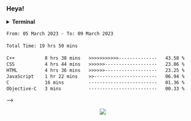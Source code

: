 ### Heya!

<!-- ![](https://github.com/aisyshk/aisyshk/blob/main/dc_ex_1.png) -->

<!-- <hr> -->

<details>
  <summary><b>Terminal</b></summary>
  
  ![gh_terminal](./gh_term.png)
</details>

<html>
<!--
  <!--START_SECTION:waka-->

  ```text
  From: 05 March 2023 - To: 09 March 2023

  Total Time: 19 hrs 50 mins

  C++           8 hrs 38 mins   >>>>>>>>>>>--------------   43.58 %
  CSS           4 hrs 44 mins   >>>>>>-------------------   23.86 %
  HTML          4 hrs 36 mins   >>>>>>-------------------   23.25 %
  JavaScript    1 hr 22 mins    >>-----------------------   06.94 %
  C             16 mins         -------------------------   01.36 %
  Objective-C   3 mins          -------------------------   00.33 %
  ```

  <!--END_SECTION:waka-->
  -->
</html>

<div align="center">
  <img src="https://img.shields.io/badge/Visual_Studio-5C2D91?style=for-the-badge&logo=visual%20studio&logoColor=white" />
</div>
